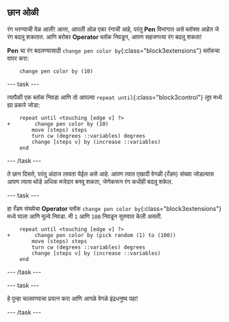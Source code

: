## छान ओळी

रंग भरण्याची वेळ आली! आत्ता, आपली ओळ एका रंगाची आहे, परंतु **Pen** विभागात असे ब्लॉक्स आहेत जे रंग बदलू शकतात. आणि बरोबर **Operator** ब्लॉक निवडून, आपण सहजगत्या रंग बदलू शकता!

**Pen** चा रंग बदलण्यासाठी `change pen color by`{:class="block3extensions"} ब्लॉकचा वापर करा:

```blocks3
    change pen color by (10)
```

--- task ---

त्यापैकी एक ब्लॉक निवडा आणि तो आपल्या `repeat until`{:class="block3control"} लूप मध्ये ह्या प्रकारे जोडा:

```blocks3
    repeat until <touching [edge v] ?> 
+        change pen color by (10)
        move (steps) steps
        turn cw (degrees ::variables) degrees
        change [steps v] by (increase ::variables)
    end
```

--- /task ---

ते छान दिसते, परंतु अंदाज लावता येईल असे आहे. आपण त्यात एखादी वेगळी (रँडम) संख्या जोडल्यास आपण त्यास थोडे अधिक मजेदार बनवू शकता, जेणेकरून रंग कधीही बदलू शकेल.

--- task ---

हा रँडम संख्येचा **Operator** ब्लॉक `change pen color by`{:class="block3extensions"} मध्ये घाला आणि मूल्ये निवडा. मी `1` आणि `100` निवडून सुरुवात केली असती.

```blocks3
    repeat until <touching [edge v] ?> 
+        change pen color by (pick random (1) to (100))
        move (steps) steps
        turn cw (degrees ::variables) degrees
        change [steps v] by (increase ::variables)
    end
```

--- /task ---

--- task ---

हे पुन्हा चालवण्याचा प्रयत्न करा आणि आगळे वेगळे इंद्रधनुष्य पहा!

--- /task ---